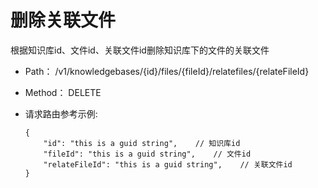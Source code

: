 # 删除关联文件
根据知识库id、文件id、关联文件id删除知识库下的文件的关联文件

- Path： /v1/knowledgebases/{id}/files/{fileId}/relatefiles/{relateFileId}
- Method： DELETE

- 请求路由参考示例:

  ```
  {
      "id": "this is a guid string",    // 知识库id
      "fileId": "this is a guid string",    // 文件id 
      "relateFileId": "this is a guid string",    // 关联文件id 
  } 
  ```